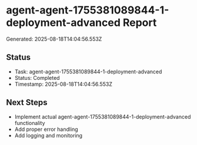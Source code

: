 # agent-agent-1755381089844-1-deployment-advanced Report

Generated: 2025-08-18T14:04:56.553Z

## Status
- Task: agent-agent-1755381089844-1-deployment-advanced
- Status: Completed
- Timestamp: 2025-08-18T14:04:56.553Z

## Next Steps
- Implement actual agent-agent-1755381089844-1-deployment-advanced functionality
- Add proper error handling
- Add logging and monitoring
